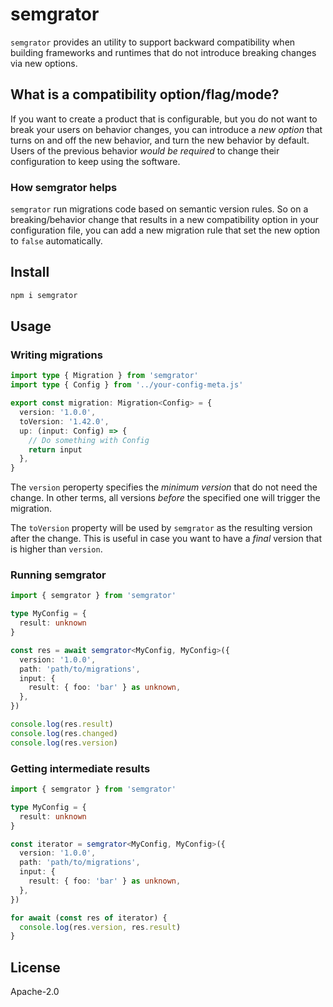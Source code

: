 # semgrator

`semgrator` provides an utility to support backward compatibility when building frameworks and runtimes
that do not introduce breaking changes via new options.

## What is a compatibility option/flag/mode?

If you want to create a product that is configurable, but you do not want to break your users on behavior changes,
you can introduce a _new option_ that turns on and off the new behavior, and turn the new behavior by default.
Users of the previous behavior _would be required_ to change their configuration to keep using the software.

### How semgrator helps

`semgrator` run migrations code based on semantic version rules. So on a breaking/behavior change that results in a new
compatibility option in your configuration file, you can add a new migration rule that set the new option to `false`
automatically.

## Install

```js
npm i semgrator
```

## Usage

### Writing migrations

```ts
import type { Migration } from 'semgrator'
import type { Config } from '../your-config-meta.js'

export const migration: Migration<Config> = {
  version: '1.0.0',
  toVersion: '1.42.0',
  up: (input: Config) => {
    // Do something with Config
    return input
  },
}
```

The `version` peroperty specifies the _minimum version_ that do not need the change.
In other terms, all versions _before_ the specified one will trigger the migration.

The `toVersion` property will be used by `semgrator` as the resulting version after the change.
This is useful in case you want to have a _final_ version that is higher than `version`.

### Running semgrator

```ts
import { semgrator } from 'semgrator'

type MyConfig = {
  result: unknown
}

const res = await semgrator<MyConfig, MyConfig>({
  version: '1.0.0',
  path: 'path/to/migrations',
  input: {
    result: { foo: 'bar' } as unknown,
  },
})

console.log(res.result)
console.log(res.changed)
console.log(res.version)
```

### Getting intermediate results

```ts
import { semgrator } from 'semgrator'

type MyConfig = {
  result: unknown
}

const iterator = semgrator<MyConfig, MyConfig>({
  version: '1.0.0',
  path: 'path/to/migrations',
  input: {
    result: { foo: 'bar' } as unknown,
  },
})

for await (const res of iterator) {
  console.log(res.version, res.result)
}
```

## License

Apache-2.0
